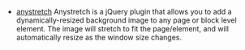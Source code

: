 * [anystretch](https://github.com/danmillar/jquery-anystretch)
  Anystretch is a jQuery plugin that allows you to add a dynamically-resized background image to any page or block level element. The image will stretch to fit the page/element, and will automatically resize as the window size changes.

